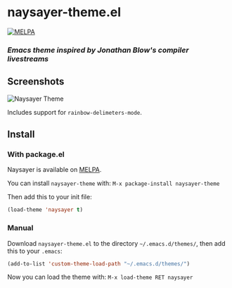 # naysayer-theme.el

[![MELPA](http://melpa.org/packages/naysayer-theme-badge.svg)](http://melpa.org/#/naysayer-theme)

### _Emacs theme inspired by Jonathan Blow's compiler livestreams_

## Screenshots

![Naysayer Theme](/assets/naysayer_0.png)

Includes support for `rainbow-delimeters-mode`.

## Install

### With package.el

Naysayer is available on [MELPA](https://melpa.org).

You can install `naysayer-theme` with: `M-x package-install naysayer-theme`

Then add this to your init file:

```lisp
(load-theme 'naysayer t)
```

### Manual

Download `naysayer-theme.el` to the directory `~/.emacs.d/themes/`, then add this to your `.emacs`:

```lisp
(add-to-list 'custom-theme-load-path "~/.emacs.d/themes/")
```

Now you can load the theme with: `M-x load-theme RET naysayer`
